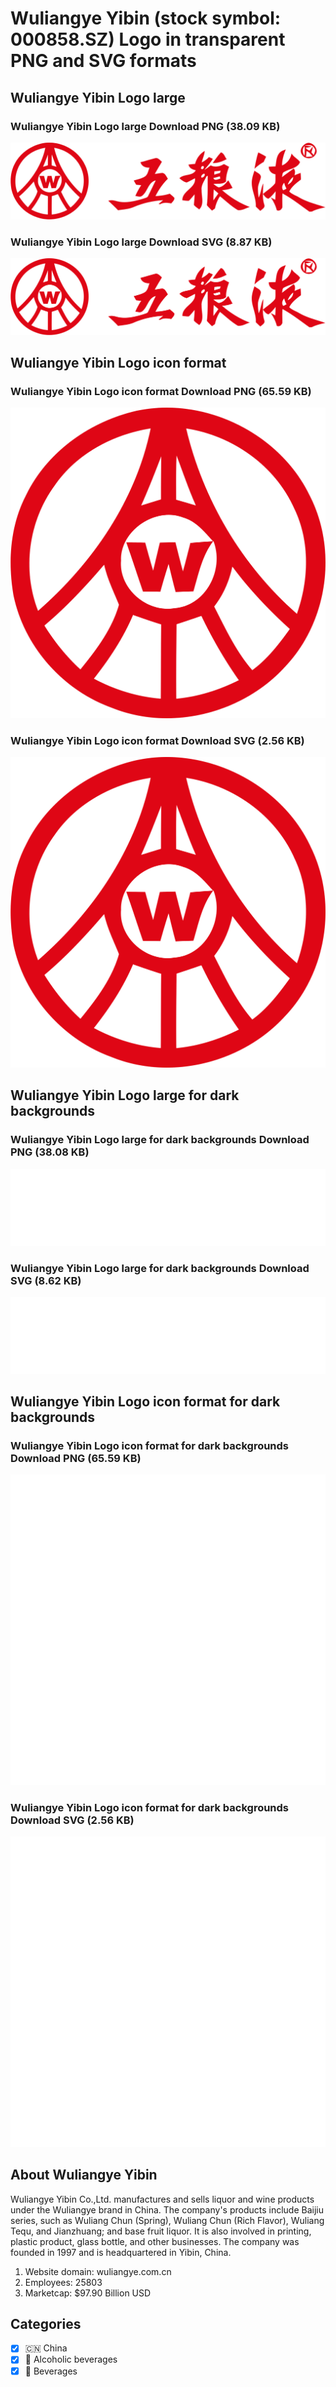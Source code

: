 # Wuliangye Yibin (stock symbol: 000858.SZ) Logo in transparent PNG and SVG formats

## Wuliangye Yibin Logo large

### Wuliangye Yibin Logo large Download PNG (38.09 KB)

![Wuliangye Yibin Logo large Download PNG (38.09 KB)](/img/orig/000858.SZ_BIG-5251c2b9.png)

### Wuliangye Yibin Logo large Download SVG (8.87 KB)

![Wuliangye Yibin Logo large Download SVG (8.87 KB)](/img/orig/000858.SZ_BIG-5f297f0f.svg)

## Wuliangye Yibin Logo icon format

### Wuliangye Yibin Logo icon format Download PNG (65.59 KB)

![Wuliangye Yibin Logo icon format Download PNG (65.59 KB)](/img/orig/000858.SZ-85f5975d.png)

### Wuliangye Yibin Logo icon format Download SVG (2.56 KB)

![Wuliangye Yibin Logo icon format Download SVG (2.56 KB)](/img/orig/000858.SZ-32765dfd.svg)

## Wuliangye Yibin Logo large for dark backgrounds

### Wuliangye Yibin Logo large for dark backgrounds Download PNG (38.08 KB)

![Wuliangye Yibin Logo large for dark backgrounds Download PNG (38.08 KB)](/img/orig/000858.SZ_BIG.D-c7814e2d.png)

### Wuliangye Yibin Logo large for dark backgrounds Download SVG (8.62 KB)

![Wuliangye Yibin Logo large for dark backgrounds Download SVG (8.62 KB)](/img/orig/000858.SZ_BIG.D-5f12f79f.svg)

## Wuliangye Yibin Logo icon format for dark backgrounds

### Wuliangye Yibin Logo icon format for dark backgrounds Download PNG (65.59 KB)

![Wuliangye Yibin Logo icon format for dark backgrounds Download PNG (65.59 KB)](/img/orig/000858.SZ.D-a9b448e7.png)

### Wuliangye Yibin Logo icon format for dark backgrounds Download SVG (2.56 KB)

![Wuliangye Yibin Logo icon format for dark backgrounds Download SVG (2.56 KB)](/img/orig/000858.SZ.D-ba73eef6.svg)

## About Wuliangye Yibin

Wuliangye Yibin Co.,Ltd. manufactures and sells liquor and wine products under the Wuliangye brand in China. The company's products include Baijiu series, such as Wuliang Chun (Spring), Wuliang Chun (Rich Flavor), Wuliang Tequ, and Jianzhuang; and base fruit liquor. It is also involved in printing, plastic product, glass bottle, and other businesses. The company was founded in 1997 and is headquartered in Yibin, China.

1. Website domain: wuliangye.com.cn
2. Employees: 25803
3. Marketcap: $97.90 Billion USD


## Categories
- [x] 🇨🇳 China
- [x] 🍷 Alcoholic beverages
- [x] 🥤 Beverages

